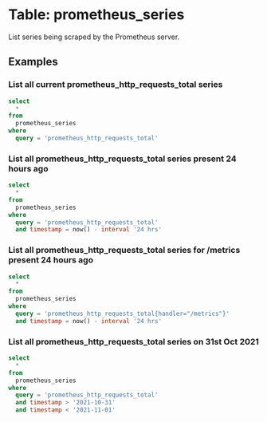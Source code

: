 # Table: prometheus_series

List series being scraped by the Prometheus server.

## Examples

### List all current prometheus_http_requests_total series

```sql
select
  *
from
  prometheus_series
where
  query = 'prometheus_http_requests_total'
```

### List all prometheus_http_requests_total series present 24 hours ago

```sql
select
  *
from
  prometheus_series
where
  query = 'prometheus_http_requests_total'
  and timestamp = now() - interval '24 hrs'
```

### List all prometheus_http_requests_total series for /metrics present 24 hours ago

```sql
select
  *
from
  prometheus_series
where
  query = 'prometheus_http_requests_total{handler="/metrics"}'
  and timestamp = now() - interval '24 hrs'
```

### List all prometheus_http_requests_total series on 31st Oct 2021

```sql
select
  *
from
  prometheus_series
where
  query = 'prometheus_http_requests_total'
  and timestamp > '2021-10-31'
  and timestamp < '2021-11-01'
```
